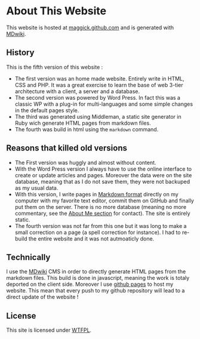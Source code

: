 # About This Website

This website is hosted at [maggick.github.com](http://maggick.github.com) and is
generated with [MDwiki](http://dynalon.github.io/mdwiki/#!index.md).

## History

This is the fifth version of this website :

* The first version was an home made website. Entirely write in HTML, CSS and PHP. It was a great exercise 
  to learn the base of web 3-tier architecture with a client, a server and a database.
* The second version was powered by Word Press. In fact this was a classic WP with a plug-in for 
  multi-languages and some simple changes in the default pages style.
* The third was generated using Middleman, a static site generator in Ruby wich
  generate HTML pages from markdown files.
* The fourth was build in html using the `markdown` command.

## Reasons that killed old versions

* The First version was huggly and almost without content.
* With the Word Press version I always have to use the online interface to create or update articles and pages.
  Moreover the data were on the site database, meaning that as I do not save them, they were not backuped as 
  my usual data.
* With this version, I write pages in [Markdown format](https://github.com/github/markup#readme) 
  directly on my computer with my favorite text editor, commit them on GitHub and finally put them on the server.
  There is no more database (meaning no more commentary, see the [About Me section](/about/me/#contact) for contact).
  The site is entirely static.
* The fourth version was not far from this one but it was long to make a small
  correction on a page (a spell correction for instance). I had to re-build the
  entire website and it was not autmoaticly done.

## Technically

I use the [MDwiki](http://dynalon.github.io/mdwiki/#!index.md) CMS in order to
directly generate HTML pages from the markdown files. This build is done in
javascript, meaning the work is totaly deported on the client side.
Moreover I use [github pages](http://pages.github.com/) to host my website. This
mean that every push to my github repository will lead to a direct update of the
website !

## License

This site is licensed under [WTFPL](http://www.wtfpl.net).

